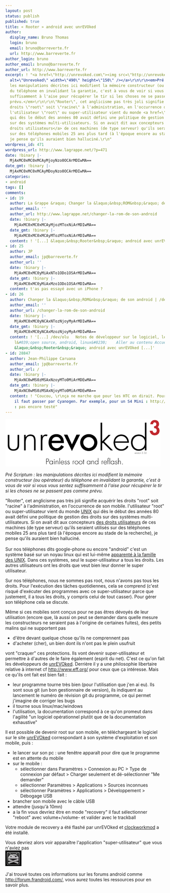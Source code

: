 ```yaml
---
layout: post
status: publish
published: true
title: « Rooter » android avec unrEVOked
author:
  display_name: Bruno Thomas
  login: bruno
  email: bruno@barreverte.fr
  url: http://www.barreverte.fr
author_login: bruno
author_email: bruno@barreverte.fr
author_url: http://www.barreverte.fr
excerpt: ! "<a href=\"http://unrevoked.com\"><img src=\"http://unrevoked.com/recovery/unrevoked-logo.png\"
  alt=\"Unrevoked\" width=\"490\" height=\"150\" /></a>\r\n\r\n<em>Pré Scriptum :
  les manipulations décrites ici modifient la mémoire constructeur (ou opérateur)
  du téléphone en invalidant la garantie, c'est à vous de voir si vous vous sentez
  suffisamment à l'aise pour récupérer le tir si les choses ne se passent pas comme
  prévu.</em>\r\n\r\n\"Rooter\", cet anglicisme pas très joli signifie acquérir les
  droits \"root\" soit \"racine\" à l'administration, en l'occurrence de son mobile.
  l'utilisateur \"root\" ou super-utilisateur vient du monde <a href=\"http://fr.wikipedia.org/wiki/Unix\">UNIX</a>
  qui dès le début des années 80 avait défini une politique de gestion des droits
  sur des systèmes multi-utilisateurs. Si on avait dit aux concepteurs <a href=\"http://fr.wikipedia.org/wiki/Permissions_Unix\">des
  droits utilisateurs</a> de ces machines (de type serveur) qu'ils seraient utilisés
  sur des téléphones mobiles 25 ans plus tard (à l'époque encore au stade de la recherche),
  je pense qu'ils auraient bien halluciné.\r\n"
wordpress_id: 471
wordpress_url: http://www.lagrappe.net/?p=471
date: !binary |-
  MjAxMC0xMC0xMCAyMjoyNzo0OCArMDIwMA==
date_gmt: !binary |-
  MjAxMC0xMC0xMCAyMDoyNzo0OCArMDIwMA==
categories:
- android
tags: []
comments:
- id: 19
  author: La Grappe &raquo; Changer la &laquo;&nbsp;ROM&nbsp;&raquo; de son android
  author_email: ''
  author_url: http://www.lagrappe.net/changer-la-rom-de-son-android
  date: !binary |-
    MjAxMC0xMC0xMCAyMjozMToxNiArMDIwMA==
  date_gmt: !binary |-
    MjAxMC0xMC0xMCAyMTozMToxNiArMDIwMA==
  content: ! '[...] &laquo;&nbsp;Rooter&nbsp;&raquo; android avec unrEVOked [...]'
- id: 25
  author: JP
  author_email: jp@barreverte.fr
  author_url: ''
  date: !binary |-
    MjAxMC0xMC0yMiAxNTo1ODo1OSArMDIwMA==
  date_gmt: !binary |-
    MjAxMC0xMC0yMiAxMzo1ODo1OSArMDIwMA==
  content: t'as pas essayé avec un iPhone ?
- id: 26
  author: Changer la &laquo;&nbsp;ROM&nbsp;&raquo; de son android | /dev/olu
  author_email: ''
  author_url: /changer-la-rom-de-son-android
  date: !binary |-
    MjAxMC0xMC0yNCAxNTozNjoyMyArMDIwMA==
  date_gmt: !binary |-
    MjAxMC0xMC0yNCAxMzozNjoyMyArMDIwMA==
  content: ! '[...] /dev/olu   Notes de développeur sur le logiciel, le design, l&#039;agilité,
    l&#039;open source, android, linux&#8230;    Aller au contenu AccueilA propos        &larr;
    &laquo;&nbsp;Rooter&nbsp;&raquo; android avec unrEVOked [...]'
- id: 28847
  author: Jean-Philippe Caruana
  author_email: jp@barreverte.fr
  author_url: /
  date: !binary |-
    MjAxNC0wMS0zMSAxNzoyMTo0MiArMDEwMA==
  date_gmt: !binary |-
    MjAxNC0wMS0zMSAxNjoyMTo0MiArMDEwMA==
  content: ! "Coucou, \r\nça ne marche que pour les HTC on dirait. Pour les Samsung,
    il faut passer par Cyanogen. Par exemple, pour un S4 Mini : http://wiki.cyanogenmod.org/w/Install_CM_for_serranoltexx\r\n\r\nps
    : pas encore testé"
---
```

<p><a href="http://unrevoked.com"><img src="/images/unrevoked-logo.png" alt="Unrevoked" width="490" height="150" /></a></p>
<p><em>Pré Scriptum : les manipulations décrites ici modifient la mémoire constructeur (ou opérateur) du téléphone en invalidant la garantie, c'est à vous de voir si vous vous sentez suffisamment à l'aise pour récupérer le tir si les choses ne se passent pas comme prévu.</em></p>
<p>"Rooter", cet anglicisme pas très joli signifie acquérir les droits "root" soit "racine" à l'administration, en l'occurrence de son mobile. l'utilisateur "root" ou super-utilisateur vient du monde <a href="http://fr.wikipedia.org/wiki/Unix">UNIX</a> qui dès le début des années 80 avait défini une politique de gestion des droits sur des systèmes multi-utilisateurs. Si on avait dit aux concepteurs <a href="http://fr.wikipedia.org/wiki/Permissions_Unix">des droits utilisateurs</a> de ces machines (de type serveur) qu'ils seraient utilisés sur des téléphones mobiles 25 ans plus tard (à l'époque encore au stade de la recherche), je pense qu'ils auraient bien halluciné.<br />
<a id="more"></a><a id="more-471"></a><br />
Sur nos téléphones dits google-phone ou encore "android" c'est un système basé sur un noyau linux qui est lui-même <a href="http://upload.wikimedia.org/wikipedia/commons/5/50/Unix_history-simple.png">apparenté à la famille des UNIX</a>. Dans ces systèmes, seul le super-utilisateur a tous les droits. Les autres utilisateurs ont les droits que veut bien leur donner le super utilisateur.</p>
<p>Sur nos téléphones, nous ne sommes pas root, nous n'avons pas tous les droits. Pour l'exécution des tâches quotidiennes, cela se comprend (c'est risqué d'exécuter des programmes avec ce super-utilisateur parce que justement, il a tous les droits, y compris celui de tout casser). Pour gérer son téléphone cela se discute.</p>
<p>Même si ces mobiles sont conçus pour ne pas êtres dévoyés de leur utilisation (encore que, là aussi on peut se demander dans quelle mesure les constructeurs ne seraient pas à l'origine de certaines fuites), des petits malins qui ne supportent pas</p>
<ul>
<li>d'être devant quelque chose qu'ils ne comprennent pas</li>
<li>d'acheter (cher), un bien dont ils n'ont pas le plein usufruit</li>
</ul>
<p>vont "craquer" ces protections. Ils vont devenir super-utilisateur et permettre à d'autres de le faire également (esprit du net).  C'est ce qu'on fait les développeurs de <a href="http://unrevoked.com">unrEVOked</a>. Derrière il y a une philosophie libertaire relative à internet cf <a href="http://www.eff.org/">http://www.eff.org/</a> pour ceux que ça intéresse. Mais ce qu'ils ont fait est bien fait :</p>
<ul>
<li>leur programme tourne très bien (pour l'utilisation que j'en ai eu). Ils sont sous git (un bon gestionnaire de version), ils indiquent au lancement le numéro de révision git du programme, ce qui permet j'imagine de corriger les bugs</li>
<li>il tourne sous linux/mac/windows</li>
<li>l'utilisation, la documentation correspond à ce qu'on promeut dans l'agilité "un logiciel opérationnel plutôt que de la documentation exhaustive"</li>
</ul>
<p>Il est possible de devenir root sur son mobile, en téléchargeant le logiciel sur le site <a href="http://unrevoked.com">unrEVOked</a> correspondant à son système d'exploitation et son mobile, puis :</p>
<ul>
<li>le lancer sur son pc : une fenêtre apparaît pour dire que le programme est en attente du mobile</li>
<li>sur le mobile :
<ul>
<li>sélectionner dans Paramètres &gt; Connexion au PC &gt; Type de connexion par défaut &gt; Charger seulement et dé-sélectionner "Me demander"</li>
<li>sélectionner Paramètres &gt; Applications &gt; Sources inconnues</li>
<li>sélectionner Paramètres &gt; Applications &gt; Développement &gt; Débogage USB</li>
</ul>
</li>
<li>brancher son mobile avec le câble USB</li>
<li>attendre (jusqu'à 10mn)</li>
<li>a la fin vous devriez être en mode "recovery" il faut sélectionner "reboot" avec volume+/volume- et valider avec le trackball</li>
</ul>
<p>Votre module de recovery a été flashé par unrEVOked et <a href="http://www.clockworkmod.com">clockworkmod</a> a été installé.</p>
<p>Vous devriez alors voir apparaître l'application "super-utilisateur" que vous n'aviez pas<br />
<img class="aligncenter size-full wp-image-520" title="Superuser" src="/images/Superuser.jpg" alt="Superuser" width="51" height="49" /></p>
<p>J'ai trouvé toutes ces informations sur les forums android comme <a href="http://forum.frandroid.com/">http://forum.frandroid.com/</a>, vous aurez toutes les ressources pour en savoir plus.</p>
